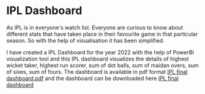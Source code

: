 # IPL Dashboard
As IPL is in everyone's watch list. Everyone are curious to know about different stats that have taken place in their favourite game in that particular season. So with the help of visualisation it has been simplified. 

I have created a IPL Dashboard for the year 2022 with the help of PowerBI visualization tool and this IPL dashboard visualizes the details of highest wicket taker, highest run scorer, sum of dot balls, sum of maidan overs, sum of sixes, sum of fours. The dashboard is available in pdf format [IPL final dashboard.pdf](https://github.com/shridhar326/Power_BI_projects/blob/main/IPL%20Dashboard/IPL%20final%20dashboard.pdf) and the dashboard can be downloaded here [IPL final dashboard](https://github.com/shridhar326/Power_BI_projects/blob/main/IPL%20Dashboard/IPL%20final%20dashboard.pbix)


